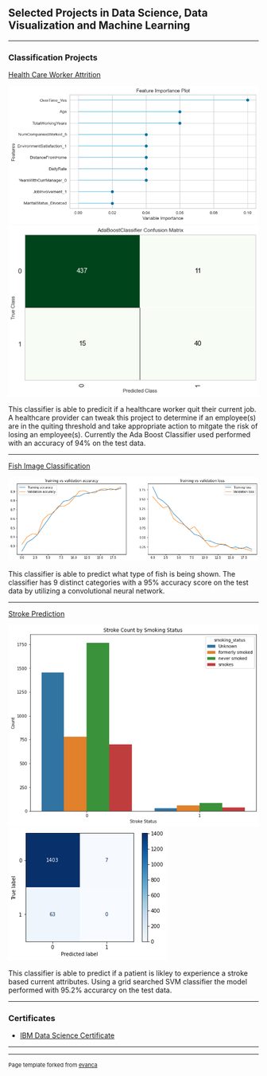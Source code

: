 ## Selected Projects in Data Science, Data Visualization and Machine Learning

---

### Classification Projects 

[Health Care Worker Attrition](https://github.com/schneirc73/Healthcare_Attrition_Prediction)


<img src="images/HTurnover_Feature.png?raw=true"/>
<img src="images/H_Turnover_Classifier.png?raw=true"/>

This classifier is able to predicit if a healthcare worker quit their current job.  A healthcare provider can tweak this project to determine if an employee(s) are in the quiting threshold and take appropriate action to mitgate the risk of losing an employee(s).  Currently the Ada Boost Classifier used performed with an accuracy of 94% on the test data.

---
[Fish Image Classification](https://github.com/schneirc73/Fish_Classifier_POC)

<img src="images/Fish_Training.png?raw=true"/>

This classifier is able to predict what type of fish is being shown.  The classifier has 9 distinct categories with a 95% accuracy score on the test data by utilizing a convolutional neural network.

---
[Stroke Prediction](https://github.com/schneirc73/Stroke_Prediction_Python/tree/main)

<img src="images/Stroke Status.png?raw=true"/>
<img src="images/Stroke_Confusion.png?raw=true"/>

This classifier is able to predict if a patient is likley to experience a stroke based current attributes.  Using a grid searched SVM classifier the model performed with 95.2% accurarcy on the test data.

---

### Certificates

- [IBM Data Science Certificate](https://github.com/schneirc73/IBM_DS_Capstone/blob/main/Coursera%20SDG7RYZ2886S.pdf)


---




---
<p style="font-size:11px">Page template forked from <a href="https://github.com/evanca/quick-portfolio">evanca</a></p>
<!-- Remove above link if you don't want to attibute -->
